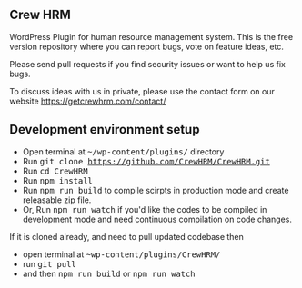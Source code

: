## Crew HRM

WordPress Plugin for human resource management system. This is the free version repository where you can report bugs, vote on feature ideas, etc.

Please send pull requests if you find security issues or want to help us fix bugs.

To discuss ideas with us in private, please use the contact form on our website https://getcrewhrm.com/contact/

## Development environment setup
- Open terminal at <kbd>~/wp-content/plugins/</kbd> directory
- Run <kbd>git clone https://github.com/CrewHRM/CrewHRM.git</kbd>
- Run <kbd>cd CrewHRM</kbd>
- Run <kbd>npm install</kbd>
- Run <kbd>npm run build</kbd> to compile scirpts in production mode and create releasable zip file.
- Or, Run <kbd>npm run watch</kbd> if you'd like the codes to be compiled in development mode and need continuous compilation on code changes.

If it is cloned already, and need to pull updated codebase then 
- open terminal at <kbd>~wp-content/plugins/CrewHRM/</kbd>
- run <kbd>git pull</kbd> 
- and then <kbd>npm run build</kbd> or <kbd>npm run watch</kbd>
